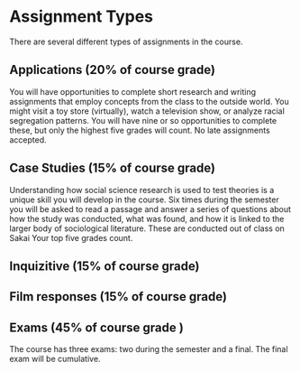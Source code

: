 # Assignment Types
There are several different types of assignments in the course.

## Applications (20% of course grade)
You will have opportunities to complete short research and writing assignments that employ concepts from the class to the outside world. You might visit a toy store (virtually), watch a television show, or analyze racial segregation patterns. You will have nine or so opportunities to complete these, but only the highest five grades will count. No late assignments accepted.

## Case Studies (15% of course grade)
Understanding how social science research is used to test theories is a unique skill you will develop in the course. Six times during the semester you will be asked to read a passage and answer a series of questions about how the study was conducted, what was found, and how it is linked to the larger body of sociological literature. These are conducted out of class on Sakai  Your top five grades count.

## Inquizitive (15% of course grade)


## Film responses (15% of course grade)

## Exams (45% of course grade )
The course has three exams: two during the semester and a final. The final exam will be cumulative.
